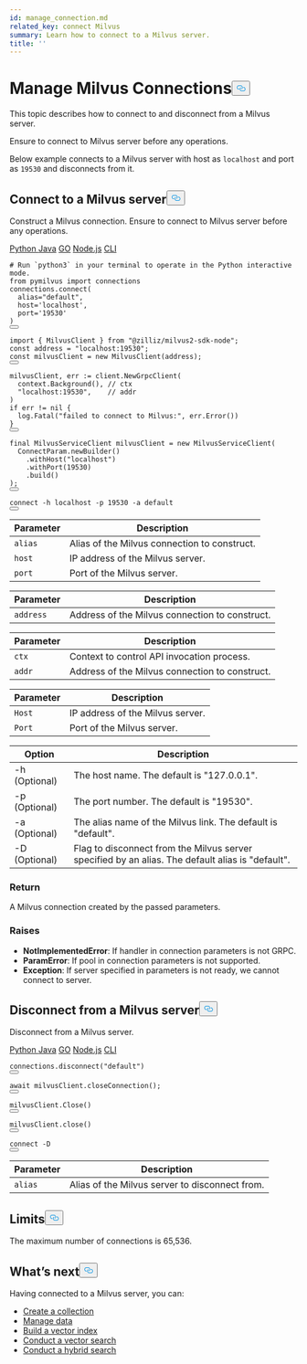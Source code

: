 ```yaml
---
id: manage_connection.md
related_key: connect Milvus
summary: Learn how to connect to a Milvus server.
title: ''
---
```

<h1 id="Manage-Milvus-Connections" class="common-anchor-header">Manage Milvus Connections<button data-href="#Manage-Milvus-Connections" class="anchor-icon" translate="no">
      <svg translate="no"
        aria-hidden="true"
        focusable="false"
        height="20"
        version="1.1"
        viewBox="0 0 16 16"
        width="16"
      >
        <path
          fill="#0092E4"
          fill-rule="evenodd"
          d="M4 9h1v1H4c-1.5 0-3-1.69-3-3.5S2.55 3 4 3h4c1.45 0 3 1.69 3 3.5 0 1.41-.91 2.72-2 3.25V8.59c.58-.45 1-1.27 1-2.09C10 5.22 8.98 4 8 4H4c-.98 0-2 1.22-2 2.5S3 9 4 9zm9-3h-1v1h1c1 0 2 1.22 2 2.5S13.98 12 13 12H9c-.98 0-2-1.22-2-2.5 0-.83.42-1.64 1-2.09V6.25c-1.09.53-2 1.84-2 3.25C6 11.31 7.55 13 9 13h4c1.45 0 3-1.69 3-3.5S14.5 6 13 6z"
        ></path>
      </svg>
    </button></h1><p>This topic describes how to connect to and disconnect from a Milvus server.</p>
<div class="alert note">
  Ensure to connect to Milvus server before any operations.
</div>
<p>Below example connects to a Milvus server with host as <code translate="no">localhost</code> and port as <code translate="no">19530</code> and disconnects from it.</p>
<h2 id="Connect-to-a-Milvus-server" class="common-anchor-header">Connect to a Milvus server<button data-href="#Connect-to-a-Milvus-server" class="anchor-icon" translate="no">
      <svg translate="no"
        aria-hidden="true"
        focusable="false"
        height="20"
        version="1.1"
        viewBox="0 0 16 16"
        width="16"
      >
        <path
          fill="#0092E4"
          fill-rule="evenodd"
          d="M4 9h1v1H4c-1.5 0-3-1.69-3-3.5S2.55 3 4 3h4c1.45 0 3 1.69 3 3.5 0 1.41-.91 2.72-2 3.25V8.59c.58-.45 1-1.27 1-2.09C10 5.22 8.98 4 8 4H4c-.98 0-2 1.22-2 2.5S3 9 4 9zm9-3h-1v1h1c1 0 2 1.22 2 2.5S13.98 12 13 12H9c-.98 0-2-1.22-2-2.5 0-.83.42-1.64 1-2.09V6.25c-1.09.53-2 1.84-2 3.25C6 11.31 7.55 13 9 13h4c1.45 0 3-1.69 3-3.5S14.5 6 13 6z"
        ></path>
      </svg>
    </button></h2><p>Construct a Milvus connection. Ensure to connect to Milvus server before any operations.</p>
<div class="multipleCode">
  <a href="#python">Python </a>
  <a href="#java">Java</a>
  <a href="#go">GO</a>
  <a href="#javascript">Node.js</a>
  <a href="#shell">CLI</a>
</div>
<pre><code translate="no" class="language-python"><span class="hljs-comment"># Run `python3` in your terminal to operate in the Python interactive mode.</span>
<span class="hljs-keyword">from</span> pymilvus <span class="hljs-keyword">import</span> connections
connections.connect(
  alias=<span class="hljs-string">&quot;default&quot;</span>, 
  host=<span class="hljs-string">&#x27;localhost&#x27;</span>, 
  port=<span class="hljs-string">&#x27;19530&#x27;</span>
)
<button class="copy-code-btn"></button></code></pre>
<pre><code translate="no" class="language-javascript"><span class="hljs-keyword">import</span> { <span class="hljs-title class_">MilvusClient</span> } <span class="hljs-keyword">from</span> <span class="hljs-string">&quot;@zilliz/milvus2-sdk-node&quot;</span>;
<span class="hljs-keyword">const</span> address = <span class="hljs-string">&quot;localhost:19530&quot;</span>;
<span class="hljs-keyword">const</span> milvusClient = <span class="hljs-keyword">new</span> <span class="hljs-title class_">MilvusClient</span>(address);
<button class="copy-code-btn"></button></code></pre>
<pre><code translate="no" class="language-go">milvusClient, err := client.NewGrpcClient(
  context.Background(), <span class="hljs-comment">// ctx</span>
  <span class="hljs-string">&quot;localhost:19530&quot;</span>,    <span class="hljs-comment">// addr</span>
)
<span class="hljs-keyword">if</span> err != <span class="hljs-literal">nil</span> {
  log.Fatal(<span class="hljs-string">&quot;failed to connect to Milvus:&quot;</span>, err.Error())
}
<button class="copy-code-btn"></button></code></pre>
<pre><code translate="no" class="language-java"><span class="hljs-keyword">final</span> <span class="hljs-type">MilvusServiceClient</span> <span class="hljs-variable">milvusClient</span> <span class="hljs-operator">=</span> <span class="hljs-keyword">new</span> <span class="hljs-title class_">MilvusServiceClient</span>(
  ConnectParam.newBuilder()
    .withHost(<span class="hljs-string">&quot;localhost&quot;</span>)
    .withPort(<span class="hljs-number">19530</span>)
    .build()
);
<button class="copy-code-btn"></button></code></pre>
<pre><code translate="no" class="language-shell">connect -h localhost -p <span class="hljs-number">19530</span> -a <span class="hljs-keyword">default</span>
<button class="copy-code-btn"></button></code></pre>
<table class="language-python">
    <thead>
    <tr>
        <th>Parameter</th>
        <th>Description</th>
    </tr>
    </thead>
    <tbody>
    <tr>
        <td><code translate="no">alias</code></td>
        <td>Alias of the Milvus connection to construct.</td>
    </tr>
    <tr>
        <td><code translate="no">host</code></td>
        <td>IP address of the Milvus server.</td>
    </tr>
    <tr>
        <td><code translate="no">port</code></td>
        <td>Port of the Milvus server.</td>
    </tr>
    </tbody>
</table>
<table class="language-javascript">
    <thead>
        <tr>
            <th>Parameter</th>
            <th>Description</th>
        </tr>
    </thead>
    <tbody>
        <tr>
            <td><code translate="no">address</code></td>
            <td>Address of the Milvus connection to construct.</td>
        </tr>
    </tbody>
</table>
<table class="language-go">
    <thead>
        <tr>
            <th>Parameter</th>
            <th>Description</th>
        </tr>
    </thead>
    <tbody>
        <tr>
            <td><code translate="no">ctx</code></td>
            <td>Context to control API invocation process.</td>
        </tr>
        <tr>
            <td><code translate="no">addr</code></td>
            <td>Address of the Milvus connection to construct.</td>
        </tr>
    </tbody>
</table>
<table class="language-java">
    <thead>
    <tr>
        <th>Parameter</th>
        <th>Description</th>
    </tr>
    </thead>
    <tbody>
    <tr>
        <td><code translate="no">Host</code></td>
        <td>IP address of the Milvus server.</td>
    </tr>
    <tr>
        <td><code translate="no">Port</code></td>
        <td>Port of the Milvus server.</td>
    </tr>
    </tbody>
</table>
<table class="language-shell">
    <thead>
        <tr>
            <th>Option</th>
            <th>Description</th>
        </tr>
    </thead>
    <tbody>
        <tr>
            <td>-h (Optional)</td>
            <td>The host name. The default is "127.0.0.1".</td>
        </tr>
        <tr>
            <td>-p (Optional)</td>
            <td>The port number. The default is "19530".</td>
        </tr>
        <tr>
            <td>-a (Optional)</td>
            <td>The alias name of the Milvus link. The default is "default".</td>
        </tr>
        <tr>
            <td>-D (Optional)</td>
            <td>Flag to disconnect from the Milvus server specified by an alias. The default alias is "default".</td>
        </tr>
    </tbody>
</table>
<div class="language-python">
<h3 id="Return" class="common-anchor-header">Return</h3><p>A Milvus connection created by the passed parameters.</p>
<h3 id="Raises" class="common-anchor-header">Raises</h3><ul>
  <li><b>NotImplementedError</b>: If handler in connection parameters is not GRPC.</li>
  <li><b>ParamError</b>: If pool in connection parameters is not supported.</li>
  <li><b>Exception</b>: If server specified in parameters is not ready, we cannot connect to server.</li>
</ul>  
</div>
<h2 id="Disconnect-from-a-Milvus-server" class="common-anchor-header">Disconnect from a Milvus server<button data-href="#Disconnect-from-a-Milvus-server" class="anchor-icon" translate="no">
      <svg translate="no"
        aria-hidden="true"
        focusable="false"
        height="20"
        version="1.1"
        viewBox="0 0 16 16"
        width="16"
      >
        <path
          fill="#0092E4"
          fill-rule="evenodd"
          d="M4 9h1v1H4c-1.5 0-3-1.69-3-3.5S2.55 3 4 3h4c1.45 0 3 1.69 3 3.5 0 1.41-.91 2.72-2 3.25V8.59c.58-.45 1-1.27 1-2.09C10 5.22 8.98 4 8 4H4c-.98 0-2 1.22-2 2.5S3 9 4 9zm9-3h-1v1h1c1 0 2 1.22 2 2.5S13.98 12 13 12H9c-.98 0-2-1.22-2-2.5 0-.83.42-1.64 1-2.09V6.25c-1.09.53-2 1.84-2 3.25C6 11.31 7.55 13 9 13h4c1.45 0 3-1.69 3-3.5S14.5 6 13 6z"
        ></path>
      </svg>
    </button></h2><p>Disconnect from a Milvus server.</p>
<div class="multipleCode">
  <a href="#python">Python </a>
  <a href="#java">Java</a>
  <a href="#go">GO</a>
  <a href="#javascript">Node.js</a>
  <a href="#shell">CLI</a>
</div>
<pre><code translate="no" class="language-python">connections.<span class="hljs-title function_">disconnect</span>(<span class="hljs-string">&quot;default&quot;</span>)
<button class="copy-code-btn"></button></code></pre>
<pre><code translate="no" class="language-javascript"><span class="hljs-keyword">await</span> milvusClient.<span class="hljs-title function_">closeConnection</span>();
<button class="copy-code-btn"></button></code></pre>
<pre><code translate="no" class="language-go">milvusClient.Close()
<button class="copy-code-btn"></button></code></pre>
<pre><code translate="no" class="language-java">milvusClient.<span class="hljs-built_in">close</span>()
<button class="copy-code-btn"></button></code></pre>
<pre><code translate="no" class="language-shell">connect -D
<button class="copy-code-btn"></button></code></pre>
<table class="language-python">
    <thead>
    <tr>
        <th>Parameter</th>
        <th>Description</th>
    </tr>
    </thead>
    <tbody>
    <tr>
        <td><code translate="no">alias</code></td>
        <td>Alias of the Milvus server to disconnect from.</td>
    </tr>
    </tbody>
</table>
<h2 id="Limits" class="common-anchor-header">Limits<button data-href="#Limits" class="anchor-icon" translate="no">
      <svg translate="no"
        aria-hidden="true"
        focusable="false"
        height="20"
        version="1.1"
        viewBox="0 0 16 16"
        width="16"
      >
        <path
          fill="#0092E4"
          fill-rule="evenodd"
          d="M4 9h1v1H4c-1.5 0-3-1.69-3-3.5S2.55 3 4 3h4c1.45 0 3 1.69 3 3.5 0 1.41-.91 2.72-2 3.25V8.59c.58-.45 1-1.27 1-2.09C10 5.22 8.98 4 8 4H4c-.98 0-2 1.22-2 2.5S3 9 4 9zm9-3h-1v1h1c1 0 2 1.22 2 2.5S13.98 12 13 12H9c-.98 0-2-1.22-2-2.5 0-.83.42-1.64 1-2.09V6.25c-1.09.53-2 1.84-2 3.25C6 11.31 7.55 13 9 13h4c1.45 0 3-1.69 3-3.5S14.5 6 13 6z"
        ></path>
      </svg>
    </button></h2><p>The maximum number of connections is 65,536.</p>
<h2 id="Whats-next" class="common-anchor-header">What’s next<button data-href="#Whats-next" class="anchor-icon" translate="no">
      <svg translate="no"
        aria-hidden="true"
        focusable="false"
        height="20"
        version="1.1"
        viewBox="0 0 16 16"
        width="16"
      >
        <path
          fill="#0092E4"
          fill-rule="evenodd"
          d="M4 9h1v1H4c-1.5 0-3-1.69-3-3.5S2.55 3 4 3h4c1.45 0 3 1.69 3 3.5 0 1.41-.91 2.72-2 3.25V8.59c.58-.45 1-1.27 1-2.09C10 5.22 8.98 4 8 4H4c-.98 0-2 1.22-2 2.5S3 9 4 9zm9-3h-1v1h1c1 0 2 1.22 2 2.5S13.98 12 13 12H9c-.98 0-2-1.22-2-2.5 0-.83.42-1.64 1-2.09V6.25c-1.09.53-2 1.84-2 3.25C6 11.31 7.55 13 9 13h4c1.45 0 3-1.69 3-3.5S14.5 6 13 6z"
        ></path>
      </svg>
    </button></h2><p>Having connected to a Milvus server, you can:</p>
<ul>
<li><a href="/docs/ko/create_collection.md">Create a collection</a></li>
<li><a href="/docs/ko/insert_data.md">Manage data</a></li>
<li><a href="/docs/ko/build_index.md">Build a vector index</a></li>
<li><a href="/docs/ko/search.md">Conduct a vector search</a></li>
<li><a href="/docs/ko/hybridsearch.md">Conduct a hybrid search</a></li>
</ul>

